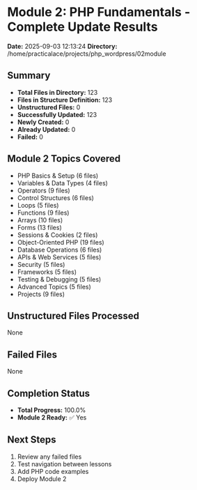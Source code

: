 # Module 2: PHP Fundamentals - Complete Update Results
**Date:** 2025-09-03 12:13:24
**Directory:** /home/practicalace/projects/php_wordpress/02module

## Summary
- **Total Files in Directory:** 123
- **Files in Structure Definition:** 123
- **Unstructured Files:** 0
- **Successfully Updated:** 123
- **Newly Created:** 0
- **Already Updated:** 0
- **Failed:** 0

## Module 2 Topics Covered
- PHP Basics & Setup (6 files)
- Variables & Data Types (4 files)
- Operators (9 files)
- Control Structures (6 files)
- Loops (5 files)
- Functions (9 files)
- Arrays (10 files)
- Forms (13 files)
- Sessions & Cookies (2 files)
- Object-Oriented PHP (19 files)
- Database Operations (6 files)
- APIs & Web Services (5 files)
- Security (5 files)
- Frameworks (5 files)
- Testing & Debugging (5 files)
- Advanced Topics (5 files)
- Projects (9 files)

## Unstructured Files Processed
None

## Failed Files
None

## Completion Status
- **Total Progress:** 100.0%
- **Module 2 Ready:** ✅ Yes

## Next Steps
1. Review any failed files
2. Test navigation between lessons
3. Add PHP code examples
4. Deploy Module 2
